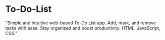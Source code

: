 # To-Do-List
"Simple and intuitive web-based To-Do List app. Add, mark, and remove tasks with ease. Stay organized and boost productivity. HTML, JavaScript, CSS."
